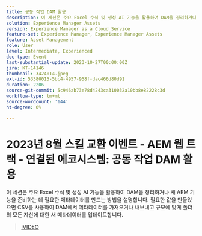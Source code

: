 ```yaml
---
title: 공동 작업 DAM 활용
description: 이 세션은 주요 Excel 수식 및 생성 AI 기능을 활용하여 DAM을 정리하거나 새 AEM 기능을 준비하는 데 필요한 메타데이터를 만드는 방법을 설명합니다. 필요한 값을 만들었으면 CSV를 사용하여 DAM에서 메타데이터를 가져오거나 내보내고 규모에 맞게 폴더의 모든 자산에 대한 새 메타데이터를 업데이트합니다.
solution: Experience Manager Assets
version: Experience Manager as a Cloud Service
feature-set: Experience Manager, Experience Manager Assets
feature: Asset Management
role: User
level: Intermediate, Experienced
doc-type: Event
last-substantial-update: 2023-10-27T00:00:00Z
jira: KT-14146
thumbnail: 3424014.jpeg
exl-id: 53380015-5bc4-4957-958f-dac466d80d91
duration: 2206
source-git-commit: 5c946ab73e78d4243ca310032a10bb8e82228c3d
workflow-type: tm+mt
source-wordcount: '144'
ht-degree: 0%

---
```


# 2023년 8월 스킬 교환 이벤트 - AEM 웹 트랙 - 연결된 에코시스템: 공동 작업 DAM 활용

이 세션은 주요 Excel 수식 및 생성 AI 기능을 활용하여 DAM을 정리하거나 새 AEM 기능을 준비하는 데 필요한 메타데이터를 만드는 방법을 설명합니다. 필요한 값을 만들었으면 CSV를 사용하여 DAM에서 메타데이터를 가져오거나 내보내고 규모에 맞게 폴더의 모든 자산에 대한 새 메타데이터를 업데이트합니다.

>[!VIDEO](https://video.tv.adobe.com/v/3424014/?learn=on)
